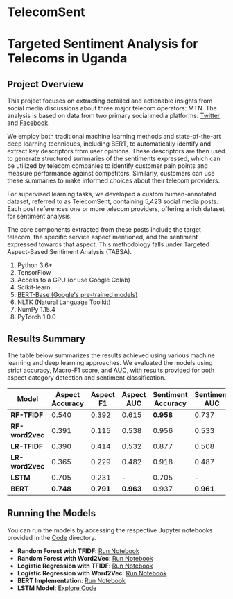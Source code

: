 # TelecomSent
# Targeted Sentiment Analysis for Telecoms in Uganda

## Project Overview
This project focuses on extracting detailed and actionable insights from social media discussions about three major telecom operators: MTN. The analysis is based on data from two primary social media platforms: [Twitter](https://twitter.com/) and [Facebook](https://web.facebook.com/).

We employ both traditional machine learning methods and state-of-the-art deep learning techniques, including BERT, to automatically identify and extract key descriptors from user opinions. These descriptors are then used to generate structured summaries of the sentiments expressed, which can be utilized by telecom companies to identify customer pain points and measure performance against competitors. Similarly, customers can use these summaries to make informed choices about their telecom providers.

For supervised learning tasks, we developed a custom human-annotated dataset, referred to as TelecomSent, containing 5,423 social media posts. Each post references one or more telecom providers, offering a rich dataset for sentiment analysis.

The core components extracted from these posts include the target telecom, the specific service aspect mentioned, and the sentiment expressed towards that aspect. This methodology falls under Targeted Aspect-Based Sentiment Analysis (TABSA).

1. Python 3.6+
2. TensorFlow
3. Access to a GPU (or use Google Colab)
4. Scikit-learn
5. [BERT-Base (Google's pre-trained models)](https://github.com/google-research/bert)
6. NLTK (Natural Language Toolkit)
7. NumPy 1.15.4
8. PyTorch 1.0.0

## Results Summary
The table below summarizes the results achieved using various machine learning and deep learning approaches. We evaluated the models using strict accuracy, Macro-F1 score, and AUC, with results provided for both aspect category detection and sentiment classification.

| **Model**        | **Aspect Accuracy** | **Aspect F1** | **Aspect AUC** | **Sentiment Accuracy** | **Sentiment AUC** |
|------------------|---------------------|---------------|----------------|------------------------|-------------------|
| **RF-TFIDF**     | 0.540               | 0.392         | 0.615          | **0.958**              | 0.737             |
| **RF-word2vec**  | 0.391               | 0.115         | 0.538          | 0.956                  | 0.533             |
| **LR-TFIDF**     | 0.390               | 0.414         | 0.532          | 0.877                  | 0.508             |
| **LR-word2vec**  | 0.365               | 0.229         | 0.482          | 0.918                  | 0.487             |
| **LSTM**         | 0.705               | 0.231         | -              | 0.705                  | -                 |
| **BERT**         | **0.748**           | **0.791**     | **0.963**      | 0.937                  | **0.961**         |

## Running the Models
You can run the models by accessing the respective Jupyter notebooks provided in the [Code](https://github.com/davidkabiito/Sentitel/tree/master/Code) directory.

- **Random Forest with TFIDF**: [Run Notebook](https://github.com/davidkabiito/Sentitel/blob/master/Code/random_forest/tfidf/T-ABSA_random_forest_tfidf_model.ipynb)
- **Random Forest with Word2Vec**: [Run Notebook](https://github.com/davidkabiito/Sentitel/blob/master/Code/random_forest/word2vec/T-ABSA_random_forest_word2vec_model.ipynb)
- **Logistic Regression with TFIDF**: [Run Notebook](https://github.com/davidkabiito/Sentitel/blob/master/Code/LR/tfidf/T-ABSA_LR_tfidf_model.ipynb)
- **Logistic Regression with Word2Vec**: [Run Notebook](https://github.com/davidkabiito/Sentitel/blob/master/Code/LR/word2vec/T-ABSA_LR_word2vec_model.ipynb)
- **BERT Implementation**: [Run Notebook](https://github.com/davidkabiito/Sentitel/blob/master/Code/BERT/BERT_SentiTel.ipynb)
- **LSTM Model**: [Explore Code](https://github.com/davidkabiito/Sentitel/tree/master/Code/LSTM)
